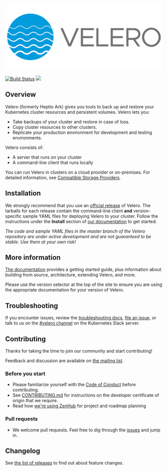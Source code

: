 ![](/docs/img/velero.png)

[![Build Status][1]][2] <a href="https://zenhub.com"><img src="https://raw.githubusercontent.com/ZenHubIO/support/master/zenhub-badge.png"></a>

## Overview

Velero (formerly Heptio Ark) gives you tools to back up and restore your Kubernetes cluster resources and persistent volumes. Velero lets you:

* Take backups of your cluster and restore in case of loss.
* Copy cluster resources to other clusters.
* Replicate your production environment for development and testing environments.

Velero consists of:

* A server that runs on your cluster
* A command-line client that runs locally

You can run Velero in clusters on a cloud provider or on-premises. For detailed information, see [Compatible Storage Providers][99].

## Installation

We strongly recommend that you use an [official release][6] of Velero. The tarballs for each release contain the
command-line client **and** version-specific sample YAML files for deploying Velero to your cluster.
Follow the instructions under the **Install** section of [our documentation][29] to get started.

_The code and sample YAML files in the master branch of the Velero repository are under active development and are not guaranteed to be stable. Use them at your own risk!_

## More information

[The documentation][29] provides a getting started guide, plus information about building from source, architecture, extending Velero, and more.

Please use the version selector at the top of the site to ensure you are using the appropriate documentation for your version of Velero.

## Troubleshooting

If you encounter issues, review the [troubleshooting docs][30], [file an issue][4], or talk to us on the [#velero channel][25] on the Kubernetes Slack server.

## Contributing

Thanks for taking the time to join our community and start contributing!

Feedback and discussion are available on [the mailing list][24].

### Before you start

* Please familiarize yourself with the [Code of Conduct][8] before contributing.
* See [CONTRIBUTING.md][5] for instructions on the developer certificate of origin that we require.
* Read how [we're using ZenHub][26] for project and roadmap planning

### Pull requests

* We welcome pull requests. Feel free to dig through the [issues][4] and jump in.

## Changelog

See [the list of releases][6] to find out about feature changes.

[1]: https://travis-ci.org/heptio/velero.svg?branch=master
[2]: https://travis-ci.org/heptio/velero

[4]: https://github.com/heptio/velero/issues
[5]: https://github.com/heptio/velero/blob/master/CONTRIBUTING.md
[6]: https://github.com/heptio/velero/releases

[8]: https://github.com/heptio/velero/blob/master/CODE_OF_CONDUCT.md
[9]: https://kubernetes.io/docs/setup/
[10]: https://kubernetes.io/docs/tasks/tools/install-kubectl/#install-with-homebrew-on-macos
[11]: https://kubernetes.io/docs/tasks/tools/install-kubectl/#tabset-1
[12]: https://github.com/kubernetes/kubernetes/blob/master/cluster/addons/dns/README.md
[14]: https://github.com/kubernetes/kubernetes

[24]: https://groups.google.com/forum/#!forum/projectvelero
[25]: https://kubernetes.slack.com/messages/velero
[26]: https://github.com/heptio/velero/blob/master/docs/zenhub.md


[29]: https://heptio.github.io/velero/
[30]: /docs/troubleshooting.md

[99]: /docs/support-matrix.md
